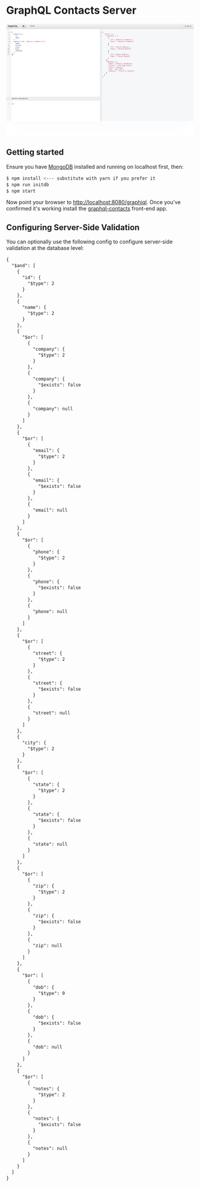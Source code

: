 GraphQL Contacts Server
=======================

<img src="assets/screen-shot.png">

Getting started
---------------

Ensure you have [MongoDB](https://www.mongodb.com/) installed and running on localhost first, then:

```bash
$ npm install <--- substitute with yarn if you prefer it
$ npm run initdb
$ npm start
```

Now point your browser to [http://localhost:8080/graphiql](http://localhost:8080/graphiql). Once you've confirmed it's working install the [graphql-contacts](https://github.com/sapientglobalmarkets/graphql-contacts) front-end app.

Configuring Server-Side Validation
----------------------------------

You can optionally use the following config to configure server-side validation at the database level:

```
{
  "$and": [
    {
      "id": {
        "$type": 2
      }
    },
    {
      "name": {
        "$type": 2
      }
    },
    {
      "$or": [
        {
          "company": {
            "$type": 2
          }
        },
        {
          "company": {
            "$exists": false
          }
        },
        {
          "company": null
        }
      ]
    },
    {
      "$or": [
        {
          "email": {
            "$type": 2
          }
        },
        {
          "email": {
            "$exists": false
          }
        },
        {
          "email": null
        }
      ]
    },
    {
      "$or": [
        {
          "phone": {
            "$type": 2
          }
        },
        {
          "phone": {
            "$exists": false
          }
        },
        {
          "phone": null
        }
      ]
    },
    {
      "$or": [
        {
          "street": {
            "$type": 2
          }
        },
        {
          "street": {
            "$exists": false
          }
        },
        {
          "street": null
        }
      ]
    },
    {
      "city": {
        "$type": 2
      }
    },
    {
      "$or": [
        {
          "state": {
            "$type": 2
          }
        },
        {
          "state": {
            "$exists": false
          }
        },
        {
          "state": null
        }
      ]
    },
    {
      "$or": [
        {
          "zip": {
            "$type": 2
          }
        },
        {
          "zip": {
            "$exists": false
          }
        },
        {
          "zip": null
        }
      ]
    },
    {
      "$or": [
        {
          "dob": {
            "$type": 9
          }
        },
        {
          "dob": {
            "$exists": false
          }
        },
        {
          "dob": null
        }
      ]
    },
    {
      "$or": [
        {
          "notes": {
            "$type": 2
          }
        },
        {
          "notes": {
            "$exists": false
          }
        },
        {
          "notes": null
        }
      ]
    }
  ]
}
```
